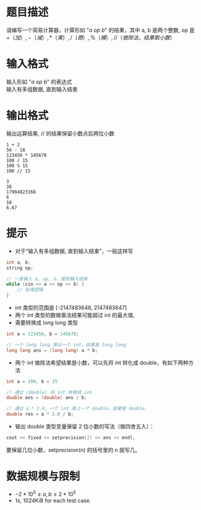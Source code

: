 # 题目描述

请编写一个简易计算器，计算形如 "$a \  op \  b$" 的结果，其中 a, b 是两个整数, op 是 $+（加）, -（减）, *（乘）, /（商）, \%（模）, //（做除法，结果取小数）$


# 输入格式

输入形如 "$a \  op \  b$" 的表达式<br>
输入有多组数据, 直到输入结束

# 输出格式

输出运算结果, $//$ 的结果保留小数点后两位小数

```input1
1 + 2
56 - 18
123456 * 145678
100 / 15
100 % 15
100 // 15
```

```output1
3
38
17984823168
6
10
6.67
```

# 提示

* 对于“输入有多组数据, 直到输入结束”，一般这样写
```cpp
int a, b;
string op;

// 一直输入 a, op, b，直到输入结束
while (cin >> a >> op >> b) {
    // 处理逻辑
}
```

* int 类型的范围是 [-2147483648, 2147483647]
* 两个 int 类型的数做乘法结果可能超过 int 的最大值,
* 需要转换成 long long 类型
```cpp
int a = 123456, b = 145678;

// 一个 long long 乘以一个 int，结果是 long long 
long long ans = (long long) a * b;
```

* 两个 int 做除法希望结果是小数，可以先将 int 转化成 double，有如下两种方法
```cpp
int a = 100, b = 15

// 通过 (double) 将 int 转换成 int
double ans = (double) ans / b;

// 通过 a * 1.0，一个 int 乘上一个 double，结果是 double
double res = a * 1.0 / b;  
```

* 输出 double 类型变量保留 2 位小数的写法（做四舍五入）：

```cpp
cout << fixed << setprecision(2) << ans << endl;
```

要保留几位小数，setprecision(n) 的括号里的 n 就写几。

# 数据规模与限制
* $-2*10^5 \le a,b \le 2*10^5$
* 1s, 1024KiB for each test case.
